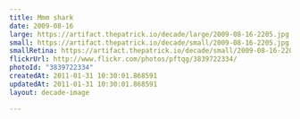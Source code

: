 ```yaml
---
title: Mmm shark
date: 2009-08-16
large: https://artifact.thepatrick.io/decade/large/2009-08-16-2205.jpg
small: https://artifact.thepatrick.io/decade/small/2009-08-16-2205.jpg
smallRetina: https://artifact.thepatrick.io/decade/small/2009-08-16-2205@2x.jpg
flickrUrl: http://www.flickr.com/photos/pftqg/3839722334/
photoId: "3839722334"
createdAt: 2011-01-31 10:30:01.868591
updatedAt: 2011-01-31 10:30:01.868591
layout: decade-image

---
```


